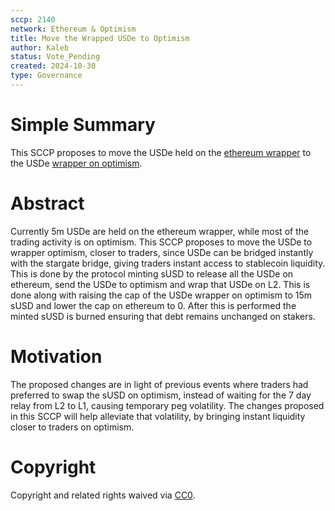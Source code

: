 ```yaml
---
sccp: 2140
network: Ethereum & Optimism
title: Move the Wrapped USDe to Optimism
author: Kaleb
status: Vote_Pending
created: 2024-10-30
type: Governance
---
```


# Simple Summary

This SCCP proposes to move the USDe held on the [ethereum wrapper](https://etherscan.io/address/0x293F72F9B288a16480135e876993861bf87ea56B) to the USDe [wrapper on optimism](https://optimistic.etherscan.io/address/0xA1cABc35C2931F0d985Df58D19be8B6071DFc9F6).

# Abstract

Currently 5m USDe are held on the ethereum wrapper, while most of the trading activity is on optimism. This SCCP proposes to move the USDe to wrapper optimism, closer to traders, since USDe can be bridged instantly with the stargate bridge, giving traders instant access to stablecoin liquidity.
This is done by the protocol minting sUSD to release all the USDe on ethereum, send the USDe to optimism and wrap that USDe on L2. This is done along with raising the cap of the USDe wrapper on optimism to 15m sUSD and lower the cap on ethereum to 0. After this is performed the minted sUSD is burned ensuring that debt remains unchanged on stakers.

# Motivation

The proposed changes are in light of previous events where traders had preferred to swap the sUSD on optimism, instead of waiting for the 7 day relay from L2 to L1, causing temporary peg volatility. The changes proposed in this SCCP will help alleviate that volatility, by bringing instant liquidity closer to traders on optimism.


# Copyright

Copyright and related rights waived via [CC0](https://creativecommons.org/publicdomain/zero/1.0/).



